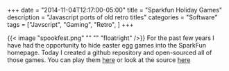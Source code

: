 +++
date = "2014-11-04T12:17:00-05:00"
title = "Sparkfun Holiday Games"
description = "Javascript ports of old retro titles"
categories = "Software"
tags = ["Javscript", "Gaming", "Retro", ]
+++

{{< image "spookfest.png" "" "" "floatright" />}}
For the past few years I have had the opportunity to hide easter egg games into the SparkFun homepage. Today I created a github repository and open-sourced all of those games. You can play them [here](http://sparkfun.github.io/Dino_Eggs/) or look at the source [here](https://github.com/sparkfun/Dino_Eggs)

<br style="clear:both"/>